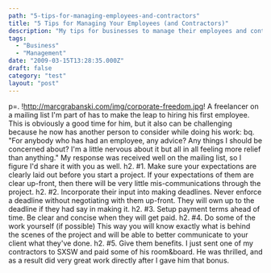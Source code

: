 ```yaml
---
path: "5-tips-for-managing-employees-and-contractors"
title: "5 Tips for Managing Your Employees (and Contractors)"
description: "My tips for businesses to manage their employees and contractors."
tags: 
  - "Business"
  - "Management"
date: "2009-03-15T13:28:35.000Z"
draft: false
category: "test"
layout: "post"
---
```


p=. !http://marcgrabanski.com/img/corporate-freedom.jpg! A freelancer on a mailing list I'm part of has to make the leap to hiring his first employee. This is obviously a good time for him, but it also can be challenging because he now has another person to consider while doing his work: bq. "For anybody who has had an employee, any advice? Any things I should be concerned about? I'm a little nervous about it but all in all feeling more relief than anything." My response was received well on the mailing list, so I figure I'd share it with you as well. h2. #1. Make sure your expectations are clearly laid out before you start a project. If your expectations of them are clear up-front, then there will be very little mis-communications through the project. h2. #2. Incorporate their input into making deadlines. Never enforce a deadline without negotiating with them up-front. They will own up to the deadline if they had say in making it. h2. #3. Setup payment terms ahead of time. Be clear and concise when they will get paid. h2. #4. Do some of the work yourself (if possible) This way you will know exactly what is behind the scenes of the project and will be able to better communicate to your client what they've done. h2. #5. Give them benefits. I just sent one of my contractors to SXSW and paid some of his room&board. He was thrilled, and as a result did very great work directly after I gave him that bonus.